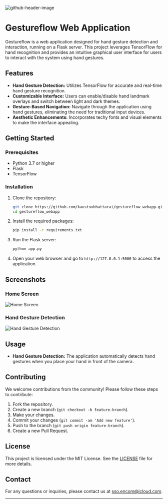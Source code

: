 ![github-header-image](https://github.com/user-attachments/assets/fc65e5da-8c6e-40c5-be87-053bf4e80b5f)
# Gestureflow Web Application


Gestureflow is a web application designed for hand gesture detection and interaction, running on a Flask server. This project leverages TensorFlow for hand recognition and provides an intuitive graphical user interface for users to interact with the system using hand gestures.

## Features

- **Hand Gesture Detection:** Utilizes TensorFlow for accurate and real-time hand gesture recognition.
- **Customizable Interface:** Users can enable/disable hand landmark overlays and switch between light and dark themes.
- **Gesture-Based Navigation:** Navigate through the application using hand gestures, eliminating the need for traditional input devices.
- **Aesthetic Enhancements:** Incorporates techy fonts and visual elements to make the interface appealing.

## Getting Started

### Prerequisites

- Python 3.7 or higher
- Flask
- TensorFlow

### Installation

1. Clone the repository:
    ```bash
    git clone https://github.com/kaustuvbhattarai/gestureflow_webapp.git
    cd gestureflow_webapp
    ```

2. Install the required packages:
    ```bash
    pip install -r requirements.txt
    ```

3. Run the Flask server:
    ```bash
    python app.py
    ```

4. Open your web browser and go to `http://127.0.0.1:5000` to access the application.

## Screenshots

### Home Screen

![Home Screen](https://github.com/user-attachments/assets/be8a969f-a97f-413a-9733-00d7d73b5302)

### Hand Gesture Detection

![Hand Gesture Detection](https://github.com/user-attachments/assets/ebcf8bf5-2a0a-4ee1-85aa-613eacaabc2c)


## Usage

- **Hand Gesture Detection:** The application automatically detects hand gestures when you place your hand in front of the camera.

## Contributing

We welcome contributions from the community! Please follow these steps to contribute:

1. Fork the repository.
2. Create a new branch (`git checkout -b feature-branch`).
3. Make your changes.
4. Commit your changes (`git commit -am 'Add new feature'`).
5. Push to the branch (`git push origin feature-branch`).
6. Create a new Pull Request.

## License

This project is licensed under the MIT License. See the [LICENSE](LICENSE) file for more details.

## Contact

For any questions or inquiries, please contact us at sso.encom@icloud.com.

---
